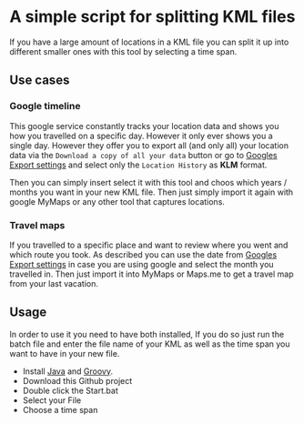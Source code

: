 # A simple script for splitting KML files

If you have a large amount of locations in a KML file you can split it up into different smaller ones with this tool by selecting a time span.

## Use cases

### Google timeline

This google service constantly tracks your location data and shows you how you travelled on a specific day. However it only ever shows you a single day.
However they offer you to export all (and only all) your location data via the `Download a copy of all your data` button or go to [Googles Export settings](https://takeout.google.com/settings/takeout) and select only the `Location History` as **KLM** format.

Then you can simply insert select it with this tool and choos which years / months you want in your new KML file. Then just simply import it again with google MyMaps or any other tool that captures locations.

### Travel maps

If you travelled to a specific place and want to review where you went and which route you took. As described you can use the date from [Googles Export settings](https://takeout.google.com/settings/takeout) in case you are using google and select the month you travelled in. Then just import it into MyMaps or Maps.me to get a travel map from your last vacation.

## Usage

In order to use it you need to have both installed,  If you do so just run the batch file and enter the file name of your KML as well as the time span you want to have in your new file.

* Install [Java](https://www.oracle.com/technetwork/java/javase/downloads/index.html) and [Groovy](http://groovy-lang.org/download.html).
* Download this Github project
* Double click the Start.bat
* Select your File
* Choose a time span